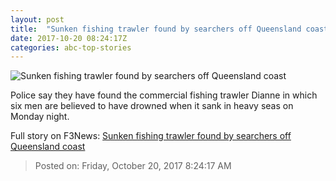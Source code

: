 ```yaml
---
layout: post
title:  "Sunken fishing trawler found by searchers off Queensland coast"
date: 2017-10-20 08:24:17Z
categories: abc-top-stories
---
```


![Sunken fishing trawler found by searchers off Queensland coast](http://www.abc.net.au/news/image/9058678-1x1-700x700.jpg)

Police say they have found the commercial fishing trawler Dianne in which six men are believed to have drowned when it sank in heavy seas on Monday night.


Full story on F3News: [Sunken fishing trawler found by searchers off Queensland coast](http://www.f3nws.com/n/TzfJzG)

> Posted on: Friday, October 20, 2017 8:24:17 AM
